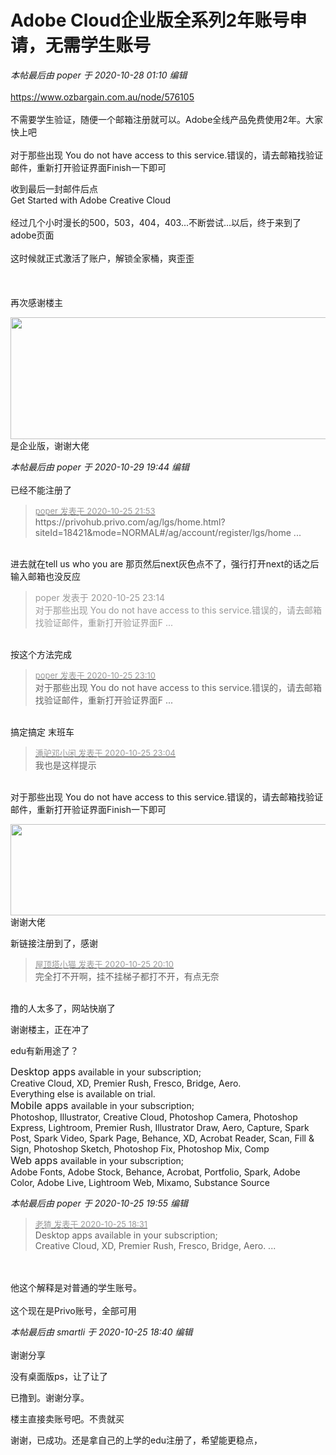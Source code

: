 # Adobe Cloud企业版全系列2年账号申请，无需学生账号


<i class="pstatus"> 本帖最后由 poper 于 2020-10-28 01:10 编辑 </i><br />
<br />
https://www.ozbargain.com.au/node/576105<br />
<br />
不需要学生验证，随便一个邮箱注册就可以。Adobe全线产品免费使用2年。大家快上吧<br />
<br />
对于那些出现 You do not have access to this service.错误的，请去邮箱找验证邮件，重新打开验证界面Finish一下即可

收到最后一封邮件后点<br />
Get Started with Adobe Creative Cloud<br />
<br />
经过几个小时漫长的500，503，404，403...不断尝试...以后，终于来到了adobe页面<br />
<br />
这时候就正式激活了账户，解锁全家桶，爽歪歪<br />
<br />
<img id="aimg_yqWXn" onclick="zoom(this, this.src, 0, 0, 0)" class="zoom" src="https://imgloc.com/images/2020/10/25/r4Ke.png" onmouseover="img_onmouseoverfunc(this)" onload="thumbImg(this)" border="0" alt="" /><br />
<br />
<br />
再次感谢楼主

<img id="aimg_BC4sd" onclick="zoom(this, this.src, 0, 0, 0)" class="zoom" width="600" height="195" src="https://s1.ax1x.com/2020/10/25/Bm64n1.png" onmouseover="img_onmouseoverfunc(this)" onclick="zoom(this)" style="cursor:pointer" border="0" alt="" /><br />
是企业版，谢谢大佬<img src="static/image/smiley/default/lol.gif" smilieid="12" border="0" alt="" />

<i class="pstatus"> 本帖最后由 poper 于 2020-10-29 19:44 编辑 </i><br />
<br />
已经不能注册了

<div class="quote"><blockquote><font size="2"><a href="https://www.hostloc.com/forum.php?mod=redirect&amp;goto=findpost&amp;pid=9351429&amp;ptid=758340" target="_blank"><font color="#999999">poper 发表于 2020-10-25 21:53</font></a></font><br />
https://privohub.privo.com/ag/lgs/home.html?siteId=18421&amp;mode=NORMAL#/ag/account/register/lgs/home ...</blockquote></div><br />
进去就在tell us who you are 那页然后next灰色点不了，强行打开next的话之后输入邮箱也没反应

<div class="quote"><blockquote><font color="#999999">poper 发表于 2020-10-25 23:14</font><br />
<font color="#999999">对于那些出现 You do not have access to this service.错误的，请去邮箱找验证邮件，重新打开验证界面F ...</font></blockquote></div><br />
按这个方法完成

<div class="quote"><blockquote><font size="2"><a href="https://www.hostloc.com/forum.php?mod=redirect&amp;goto=findpost&amp;pid=9351803&amp;ptid=758340" target="_blank"><font color="#999999">poper 发表于 2020-10-25 23:10</font></a></font><br />
对于那些出现 You do not have access to this service.错误的，请去邮箱找验证邮件，重新打开验证界面F ...</blockquote></div><br />
搞定搞定 末班车

<div class="quote"><blockquote><font size="2"><a href="https://www.hostloc.com/forum.php?mod=redirect&amp;goto=findpost&amp;pid=9351779&amp;ptid=758340" target="_blank"><font color="#999999">潘驴邓小闲 发表于 2020-10-25 23:04</font></a></font><br />
我也是这样提示</blockquote></div><br />
 对于那些出现 You do not have access to this service.错误的，请去邮箱找验证邮件，重新打开验证界面Finish一下即可

<img id="aimg_k0DCM" onclick="zoom(this, this.src, 0, 0, 0)" class="zoom" width="600" height="146" src="https://img.jpggod.com/file/jpggod/2020/10/25/3e4f143dcd6f2a5901d13f8f7b2fd74f.png" onmouseover="img_onmouseoverfunc(this)" onclick="zoom(this)" style="cursor:pointer" border="0" alt="" /><br />
谢谢大佬

新链接注册到了，感谢

<div class="quote"><blockquote><font size="2"><a href="https://www.hostloc.com/forum.php?mod=redirect&amp;goto=findpost&amp;pid=9351090&amp;ptid=758340" target="_blank"><font color="#999999">屋顶塔小猫 发表于 2020-10-25 20:10</font></a></font><br />
完全打不开啊，挂不挂梯子都打不开，有点无奈</blockquote></div><br />
撸的人太多了，网站快崩了

谢谢楼主，正在冲了<img id="aimg_r71fy" onclick="zoom(this, this.src, 0, 0, 0)" class="zoom" src="https://cdn.jsdelivr.net/gh/hishis/forum-master/public/images/patch.gif" onmouseover="img_onmouseoverfunc(this)" onload="thumbImg(this)" border="0" alt="" />

edu有新用途了？

<font size="3">Desktop apps</font> available in your subscription;<br />
Creative Cloud, XD, Premier Rush, Fresco, Bridge, Aero.<br />
Everything else is available on trial.<br />
<font size="3">Mobile apps </font>available in your subscription;<br />
Photoshop, Illustrator, Creative Cloud, Photoshop Camera, Photoshop Express, Lightroom, Premier Rush, Illustrator Draw, Aero, Capture, Spark Post, Spark Video, Spark Page, Behance, XD, Acrobat Reader, Scan, Fill &amp; Sign, Photoshop Sketch, Photoshop Fix, Photoshop Mix, Comp<br />
<font size="3">Web apps </font>available in your subscription;<br />
Adobe Fonts, Adobe Stock, Behance, Acrobat, Portfolio, Spark, Adobe Color, Adobe Live, Lightroom Web, Mixamo, Substance Source

<i class="pstatus"> 本帖最后由 poper 于 2020-10-25 19:55 编辑 </i><br />
<div class="quote"><blockquote><font size="2"><a href="https://www.hostloc.com/forum.php?mod=redirect&amp;goto=findpost&amp;pid=9350703&amp;ptid=758340" target="_blank"><font color="#999999">老猹 发表于 2020-10-25 18:31</font></a></font><br />
Desktop apps available in your subscription;<br />
Creative Cloud, XD, Premier Rush, Fresco, Bridge, Aero. ...</blockquote></div><br />
<br />
他这个解释是对普通的学生账号。<br />
<br />
这个现在是Privo账号，全部可用

<i class="pstatus"> 本帖最后由 smartli 于 2020-10-25 18:40 编辑 </i><br />
<br />
谢谢分享

没有桌面版ps，让了让了

已撸到。谢谢分享。<br />
<img id="aimg_xI2B4" onclick="zoom(this, this.src, 0, 0, 0)" class="zoom" src="https://www9.53kf.com/upload/imglist/company/0/bgadgccfci6652_800.png" onmouseover="img_onmouseoverfunc(this)" onload="thumbImg(this)" border="0" alt="" />

楼主直接卖账号吧。不贵就买

谢谢，已成功。还是拿自己的上学的edu注册了，希望能更稳点，
